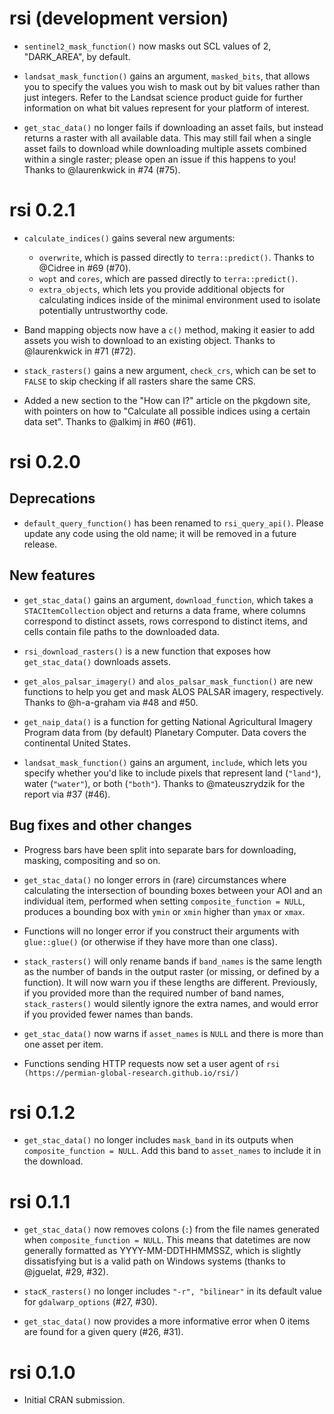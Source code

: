 # rsi (development version)

* `sentinel2_mask_function()` now masks out SCL values of 2, "DARK_AREA", by 
  default.

* `landsat_mask_function()` gains an argument, `masked_bits`, that allows you
  to specify the values you wish to mask out by bit values rather than just 
  integers. Refer to the Landsat science product guide for further information
  on what bit values represent for your platform of interest.

* `get_stac_data()` no longer fails if downloading an asset fails, but instead
  returns a raster with all available data. This may still fail when a single 
  asset fails to download while downloading multiple assets combined within a 
  single raster; please open an issue if this happens to you! Thanks to 
  @laurenkwick in #74 (#75).

# rsi 0.2.1

* `calculate_indices()` gains several new arguments:
  * `overwrite`, which is passed directly to `terra::predict()`. 
    Thanks to @Cidree in #69 (#70).
  * `wopt` and `cores`, which are passed directly to `terra::predict()`.
  * `extra_objects`, which lets you provide additional objects for calculating
    indices inside of the minimal environment used to isolate potentially untrustworthy code.

* Band mapping objects now have a `c()` method, making it easier to add assets
  you wish to download to an existing object. Thanks to @laurenkwick in #71 (#72).

* `stack_rasters()` gains a new argument, `check_crs`, which can be set to `FALSE` 
  to skip checking if all rasters share the same CRS.

* Added a new section to the "How can I?" article on the pkgdown site, with
  pointers on how to "Calculate all possible indices using a certain data set".
  Thanks to @alkimj in #60 (#61).

# rsi 0.2.0

## Deprecations

* `default_query_function()` has been renamed to `rsi_query_api()`. Please 
  update any code using the old name; it will be removed in a future release.

## New features

* `get_stac_data()` gains an argument, `download_function`, which takes a 
  `STACItemCollection` object and returns a data frame, where columns correspond
  to distinct assets, rows correspond to distinct items, and cells contain file
  paths to the downloaded data.

* `rsi_download_rasters()` is a new function that exposes how `get_stac_data()`
  downloads assets. 

* `get_alos_palsar_imagery()` and `alos_palsar_mask_function()` are new 
  functions to help you get and mask ALOS PALSAR imagery, respectively. Thanks 
  to @h-a-graham via #48 and #50.

* `get_naip_data()` is a function for getting National Agricultural Imagery
  Program data from (by default) Planetary Computer. Data covers the continental
  United States.
  
* `landsat_mask_function()` gains an argument, `include`, which lets you specify
  whether you'd like to include pixels that represent land (`"land"`), water
  (`"water"`), or both (`"both"`). Thanks to @mateuszrydzik for the report via
  #37 (#46).

## Bug fixes and other changes

* Progress bars have been split into separate bars for downloading, masking, 
  compositing and so on. 
  
* `get_stac_data()` no longer errors in (rare) circumstances where calculating 
  the intersection of bounding boxes between your AOI and an individual item, 
  performed when setting `composite_function = NULL`, produces a bounding box
  with `ymin` or `xmin` higher than `ymax` or `xmax`.

* Functions will no longer error if you construct their arguments with 
  `glue::glue()` (or otherwise if they have more than one class).

* `stack_rasters()` will only rename bands if `band_names` is the same length as 
  the number of bands in the output raster (or missing, or defined by a 
  function). It will now warn you if these lengths are different. Previously, if 
  you provided more than the required number of band names, `stack_rasters()` 
  would silently ignore the extra names, and would error if you provided fewer 
  names than bands. 
  
* `get_stac_data()` now warns if `asset_names` is `NULL` and there is more 
  than one asset per item.
  
* Functions sending HTTP requests now set a user agent of 
  `rsi (https://permian-global-research.github.io/rsi/)`

# rsi 0.1.2

* `get_stac_data()` no longer includes `mask_band` in its outputs when 
  `composite_function = NULL`. Add this band to `asset_names` to include it in 
  the download.

# rsi 0.1.1

* `get_stac_data()` now removes colons (`:`) from the file names generated when
  `composite_function = NULL`. This means that datetimes are now generally 
  formatted as YYYY-MM-DDTHHMMSSZ, which is slightly dissatisfying but is a 
  valid path on Windows systems (thanks to @jguelat, #29, #32).

* `stacK_rasters()` no longer includes `"-r", "bilinear"` in its default value
  for `gdalwarp_options` (#27, #30). 

* `get_stac_data()` now provides a more informative error when 0 items are found 
  for a given query (#26, #31).

# rsi 0.1.0

* Initial CRAN submission.
